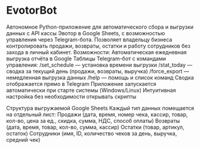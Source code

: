 # EvotorBot
Автономное Python-приложение для автоматического сбора и выгрузки данных с API кассы Эвотор в Google Sheets, с возможностью управления через Telegram-бота. Позволяет владельцу бизнеса контролировать продажи, возвраты, остатки и работу сотрудников без захода в личный кабинет.
Возможности:
    Автоматическая ежедневная выгрузка отчёта в Google Таблицы
    Telegram-бот с командами управления:
        /set_schedule — установка времени выгрузки
        /stat_today — сводка за текущий день (продажи, возвраты, выручка)
        /force_export — немедленная выгрузка данных
        /help — помощь и список команд
    Сводка отображается прямо в Telegram
    Приложение запускается автоматически при старте системы (Windows/Linux)
    Интуитивная настройка без необходимости открывать скрипты
	
Структура выгружаемой Google Sheets
	Каждый тип данных помещается на отдельный лист:
	Продажи	(дата, время, номер чека, кассир, товар, кол-во, цена за ед., скидка, сумма, НДС, способ оплаты)
	Возвраты (дата, время, товар, кол-во, сумма, кассир)
	Остатки	(товар, артикул, остаток)
	Сотрудники (имя, ID, количество чеков за день, выручка, средний чек)
